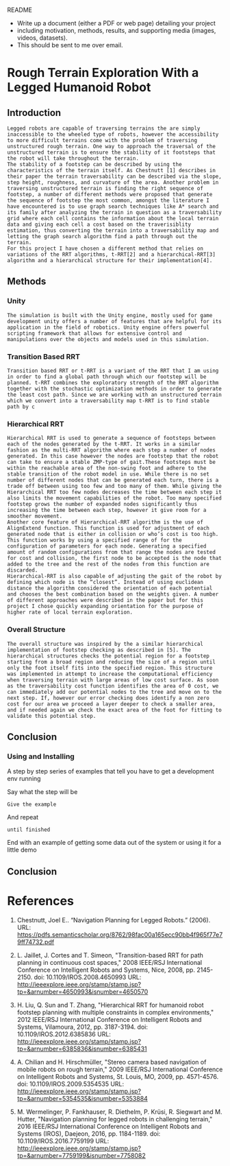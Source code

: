 README

- Write up a document (either a PDF or web page) detailing your project
- including motivation, methods, results, and supporting media (images, videos, datasets).
- This should be sent to me over email.

# Rough Terrain Exploration With a Legged Humanoid Robot

## Introduction
    Legged robots are capable of traversing terrains the are simply inaccessible to the wheeled type of robots, however the accessibility to more difficult terrains come with the problem of traversing unstructured rough terrain. One way to approach the traversal of the unstructured terrain is to ensure the stability of it footsteps that the robot will take throughout the terrain.
	The stability of a footstep can be described by using the characteristics of the terrain itself. As Chestnutt [1] describes in their paper the terrain traversability can be described via the slope, step height, roughness, and curvature of the area. Another problem in traversing unstructured terrain is finding the right sequence of footstep, a number of different methods were proposed that generate the sequence of footstep the most common, amongst the literature I have encountered is to use graph search techniques like A* search and its family after analyzing the terrain in question as a traversability grid where each cell contains the information about the local terrain data and giving each cell a cost based on the traverisiblity estimation, thus converting the terrain into a traversability map and letting the graph search algorithm find a path through out the terrain.
	For this project I have chosen a different method that relies on variations of the RRT algorithms, t-RRT[2] and a hierarchical-RRT[3] algorithm and a hierarchical structure for their implementation[4].
## Methods

### Unity
	The simulation is built with the Unity engine, mostly used for game development unity offers a number of features that are helpful for its application in the field of robotics. Unity engine offers powerful scripting framework that allows for extensive control and manipulations over the objects and models used in this simulation.

### Transition Based RRT
	Transition based RRT or t-RRT is a variant of the RRT that I am using in order to find a global path through which our footstep will be planned. t-RRT combines the exploratory strength of the RRT algorithm together with the stochastic optimization methods in order to generate the least cost path. Since we are working with an unstructured terrain which we convert into a traversability map t-RRT is to find stable path by c
### Hierarchical RRT
	Hierarchical RRT is used to generate a sequence of footsteps between each of the nodes generated by the t-RRT. It works in a similar fashion as the multi-RRT algorithm where each step a number of nodes generated. In this case however the nodes are footstep that the robot can take to ensure a stable ZMP-type of gait.These footsteps must be within the reachable area of the non-swing foot and adhere to the stable transition of the robot model in use. While there is no set number of different nodes that can be generated each turn, there is a trade off between using too few and too many of them. While giving the Hierarchical RRT too few nodes decreases the time between each step it also limits the movement capabilities of the robot. Too many specified footstep grows the number of expanded nodes significantly thus increasing the time between each step, however it give room for a smoother movement.
	Another core feature of Hierarchical-RRT algorithm is the use of AlignExtend function. This function is used for adjustment of each generated node that is either in collision or who’s cost is too high. This function works by using a specified range of for the configuration of parameters for each node. Generating a specified amount of random configurations from that range the nodes are tested for cost and collision, the first node to be accepted is the node that added to the tree and the rest of the nodes from this function are discarded.
	Hierarchical-RRT is also capable of adjusting the gait of the robot by defining which node is the “closest”. Instead of using euclidean distance the algorithm considered the orientation of each potential and chooses the best combination based on the weights given. A number of different approaches were described in the paper but for this project I chose quickly expanding orientation for the purpose of higher rate of local terrain exploration.

### Overall Structure
	The overall structure was inspired by the a similar hierarchical implementation of footstep checking as described in [5]. The hierarchical structures checks the potential region for a footstep starting from a broad region and reducing the size of a region until only the foot itself fits into the specified region. This structure was implemented in attempt to increase the computational efficiency when traversing terrain with large areas of low cost surface. As soon as the traversability cost function identifies the area of 0 cost, we can immediately add our potential nodes to the tree and move on to the next step. If, however our error checking does identify a non zero cost for our area we proceed a layer deeper to check a smaller area, and if needed again we check the exact area of the foot for fitting to validate this potential step.

## Conclusion


### Using and Installing

A step by step series of examples that tell you have to get a development env running

Say what the step will be

```
Give the example
```

And repeat

```
until finished
```

End with an example of getting some data out of the system or using it for a little demo

## Conclusion

# References
1.   Chestnutt, Joel E.. “Navigation Planning for Legged Robots.” (2006).
    URL: https://pdfs.semanticscholar.org/8762/98fac00a165ecc90bb4f965f77e79ff74732.pdf

2.   L. Jaillet, J. Cortes and T. Simeon, "Transition-based RRT for path planning in continuous cost spaces," 2008 IEEE/RSJ International Conference on Intelligent Robots and Systems, Nice, 2008, pp. 2145-2150.
    doi: 10.1109/IROS.2008.4650993
    URL: http://ieeexplore.ieee.org/stamp/stamp.jsp?tp=&arnumber=4650993&isnumber=4650570

3.   H. Liu, Q. Sun and T. Zhang, "Hierarchical RRT for humanoid robot footstep planning with multiple constraints in complex environments," 2012 IEEE/RSJ International Conference on Intelligent Robots and Systems, Vilamoura, 2012, pp. 3187-3194.
    doi: 10.1109/IROS.2012.6385836
    URL: http://ieeexplore.ieee.org/stamp/stamp.jsp?tp=&arnumber=6385836&isnumber=6385431

4.   A. Chilian and H. Hirschmüller, "Stereo camera based navigation of mobile robots on rough terrain," 2009 IEEE/RSJ International Conference on Intelligent Robots and Systems, St. Louis, MO, 2009, pp. 4571-4576.
    doi: 10.1109/IROS.2009.5354535
    URL: http://ieeexplore.ieee.org/stamp/stamp.jsp?tp=&arnumber=5354535&isnumber=5353884

5.  M. Wermelinger, P. Fankhauser, R. Diethelm, P. Krüsi, R. Siegwart and M. Hutter, "Navigation planning for legged robots in challenging terrain," 2016 IEEE/RSJ International Conference on Intelligent Robots and Systems (IROS), Daejeon, 2016, pp. 1184-1189.
    doi: 10.1109/IROS.2016.7759199
    URL: http://ieeexplore.ieee.org/stamp/stamp.jsp?tp=&arnumber=7759199&isnumber=7758082
